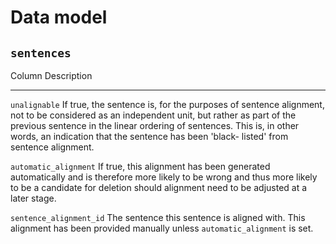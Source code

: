 Data model
==========

`sentences`
-----------

Column                  Description
------                  -----------
`unalignable`           If true, the sentence is, for the purposes of sentence alignment,
                        not to be considered as an independent unit, but rather as part
                        of the previous sentence in the linear ordering of sentences. This
                        is, in other words, an indication that the sentence has been 'black-
                        listed' from sentence alignment.

`automatic_alignment`   If true, this alignment has been generated automatically
                        and is therefore more likely to be wrong and thus more likely
                        to be a candidate for deletion should alignment need
                        to be adjusted at a later stage.

`sentence_alignment_id` The sentence this sentence is aligned with. This alignment has
                        been provided manually unless `automatic_alignment` is set.
